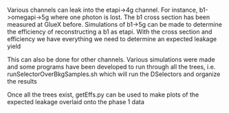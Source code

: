 Various channels can leak into the etapi->4g channel. For instance, b1->omegapi->5g where one photon is lost. The b1 
cross section has been measured at GlueX before. Simulations of b1->5g can be made to determine the efficiency 
of reconstructing a b1 as etapi. With the cross section and efficiency we have everything we need to determine an
expected leakage yield

This can also be done for other channels. Various simulations were made and some programs have been developed to 
run through all the trees, i.e. runSelectorOverBkgSamples.sh which will run the DSelectors and organize the results

Once all the trees exist, getEffs.py can be used to make plots of the expected leakage overlaid onto the phase 1 data 

